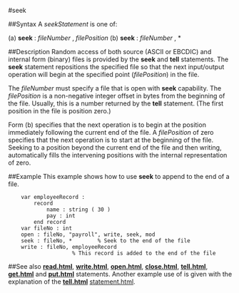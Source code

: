 
#seek

##Syntax
A _seekStatement_ is one of:


(a) **seek** : _fileNumber_ , _filePosition_
(b) **seek** : _fileNumber_ , *



##Description
Random access of both source (ASCII or EBCDIC) and internal form (binary) files is provided by the **seek** and **tell** statements. The **seek** statement repositions the specified file so that the next input/output operation will begin at the specified point (_filePosition_) in the file.

The _fileNumber_ must specify a file that is open with **seek** capability. The _filePosition_ is a non-negative integer offset in bytes from the beginning of the file. Usually, this is a number returned by the **tell** statement. (The first position in the file is position zero.)

Form (b) specifies that the next operation is to begin at the position immediately following the current end of the file. A _filePosition_ of zero specifies that the next operation is to start at the beginning of the file. Seeking to a position beyond the current end of the file and then writing, automatically fills the intervening positions with the internal representation of zero.


##Example
This example shows how to use **seek** to append to the end of a file.

        var employeeRecord :
            record
                name : string ( 30 )
                pay : int
            end record
        var fileNo : int
        open : fileNo, "payroll", write, seek, mod
        seek : fileNo, *        % Seek to the end of the file
        write : fileNo, employeeRecord
                        % This record is added to the end of the file
##See also
**[read.html](read)**, **[write.html](write)**, **[open.html](open)**, **[close.html](close)**, **[tell.html](tell)**, **[get.html](get)** and **[put.html](put)** statements. Another example use of **[](seek)** is given with the explanation of the **[tell.html](tell)** [statement.html](statement).

